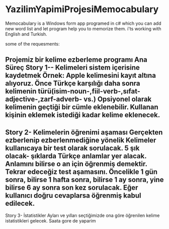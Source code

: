 # YazilimYapimiProjesiMemocabulary
Memocabulary is a Windows form app programed in c# which you can add new word list and let program help you to memorize them. i'ts working with English and Turkish.

some of the requesments: 

Projemiz bir kelime ezberleme programı
Ana Süreç
Story 1-- Kelimeleri sistem içerisine kaydetmek
Örnek: Apple kelimesini kayıt altına alıyoruz.
Önce Türkçe karşılığı daha sonra
 kelimenin türü(isim-noun-,fiil-verb-,sıfat-adjective-,zarf-adverb- vs.)
Opsiyonel olarak kelimenin geçtiği bir cümle eklenebilir.
Kullanan kişinin eklemek istediği kadar kelime eklenecek.
--------------------------------------------------------------------------
Story 2- Kelimelerin öğrenimi aşaması
Gerçekten ezberlenip ezberlenmediğine yönelik
Kelimeler kullanıcaya bir test olarak sorulacak.
5 şık olacak- şıklarda Türkçe anlamlar yer alacak.
Anlamını bilirse o an için öğrenmiş demektir.
Tekrar edeceğiz test aşamasını.
Öncelikle 1 gün sonra, bilirse 1 hafta sonra, bilirse 1 ay sonra, yine bilirse 6 ay sonra son kez sorulacak. Eğer kullanıcı doğru cevaplarsa öğrenmiş kabul edilecek.
------------------------------------------------------------------------
Story 3- İstatistikler
Ayları ve yılları seçtiğimizde ona göre öğrenilen kelime istatistikleri gelecek.
Saata gore de yaparim
